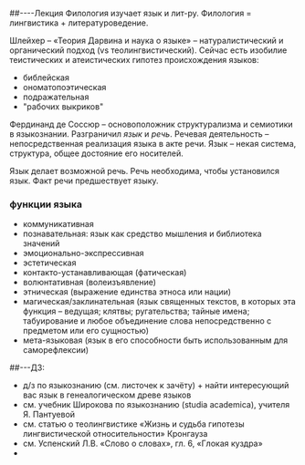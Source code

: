 ##----Лекция
Филология изучает язык и лит-ру.
Филология = лингвистика + литературоведение.

Шлейхер – «Теория Дарвина и наука о языке» – натуралистический и органический подход (vs теолингвистический).
Сейчас есть изобилие теистических и атеистических гипотез происхождения языков:
* библейская
* ономатопоэтическая
* подражательная
* "рабочих выкриков"

Фердинанд де Соссюр – основоположник структурализма и семиотики в языкознании.
Разграничил _язык_ и _речь_.
Речевая деятельность – непосредственная реализация языка в акте речи.
Язык – некая система, структура, общее достояние его носителей.

Язык делает возможной речь.
Речь необходима, чтобы установился язык.
Факт речи предшествует языку.

### функции языка
* коммуникативная
* познавательная: язык как средство мышления и библиотека значений
* эмоционально-экспрессивная
* эстетическая
* контакто-устанавливающая (фатическая)
* волюнтативная (волеизъявление)
* этническая (выражение единства этноса или нации)
* магическая/заклинательная (язык священных текстов, в которых эта функция – ведущая; клятвы; ругательства; тайные имена; табуирование и любое объединение слова непосредственно с предметом или его сущностью)
* мета-языковая (язык в его способности быть использованным для саморефлексии)


##---ДЗ:
* д/з по языкознанию (см. листочек к зачёту) + найти интересующий вас язык в генеалогическом древе языков
* см. учебник Широкова по языкознанию (studia academica), учителя Я. Пантуевой
* см. статью о теолингвистике «Жизнь и судьба гипотезы лингвистической относительности» Кронгауза
* см. Успенский Л.В. «Слово о словах», гл. 6, «Глокая куздра»
* 
